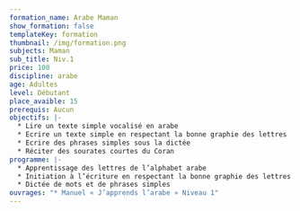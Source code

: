 ```yaml
---
formation_name: Arabe Maman
show_formation: false
templateKey: formation
thumbnail: /img/formation.png
subjects: Maman
sub_title: Niv.1
price: 100
discipline: arabe
age: Adultes
level: Débutant
place_avaible: 15
prerequis: Aucun
objectifs: |-
  * Lire un texte simple vocalisé en arabe
  * Ecrire un texte simple en respectant la bonne graphie des lettres 
  * Ecrire des phrases simples sous la dictée
  * Réciter des sourates courtes du Coran
programme: |-
  * Apprentissage des lettres de l’alphabet arabe 
  * Initiation à l’écriture en respectant la bonne graphie des lettres
  * Dictée de mots et de phrases simples
ouvrages: "* Manuel « J’apprends l’arabe » Niveau 1"
---
```

